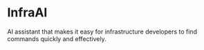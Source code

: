# InfraAI
AI assistant that makes it easy for infrastructure developers to find commands quickly and effectively.
